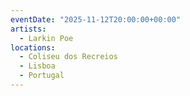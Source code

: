 ```yaml
---
eventDate: "2025-11-12T20:00:00+00:00"
artists:
  - Larkin Poe
locations:
  - Coliseu dos Recreios
  - Lisboa
  - Portugal
---
```

